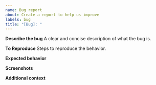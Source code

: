 ```yaml
---
name: Bug report
about: Create a report to help us improve
labels: bug
title: "[Bug]: "
---
```


**Describe the bug**
A clear and concise description of what the bug is.

**To Reproduce**
Steps to reproduce the behavior.

**Expected behavior**

**Screenshots**

**Additional context**
